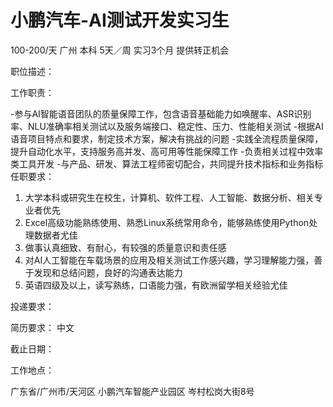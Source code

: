 # 小鹏汽车-AI测试开发实习生

100-200/天 广州 本科 5天／周 实习3个月 提供转正机会

职位描述：

工作职责：

 -参与AI智能语音团队的质量保障工作，包含语音基础能力如唤醒率、ASR识别率、NLU准确率相关测试以及服务端接口、稳定性、压力、性能相关测试 -根据AI语音项目特点和要求，制定技术方案，解决有挑战的问题 -实践全流程质量保障，提升自动化水平，支持服务高并发、高可用等性能保障工作 -负责相关过程中效率类工具开发 -与产品、研发、算法工程师密切配合，共同提升技术指标和业务指标 
任职要求：

1. 大学本科或研究生在校生，计算机、软件工程、人工智能、数据分析、相关专业者优先 
2. Excel高级功能熟练使用、熟悉Linux系统常用命令，能够熟练使用Python处理数据者尤佳 
3. 做事认真细致、有耐心，有较强的质量意识和责任感 
4. 对AI人工智能在车载场景的应用及相关测试工作感兴趣，学习理解能力强，善于发现和总结问题，良好的沟通表达能力
5.  英语四级及以上，读写熟练，口语能力强，有欧洲留学相关经验尤佳

投递要求：

简历要求： 中文

截止日期：

工作地点：

广东省/广州市/天河区 小鹏汽车智能产业园区 岑村松岗大街8号